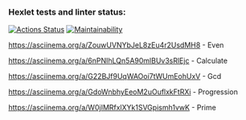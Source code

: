 ### Hexlet tests and linter status:
[![Actions Status](https://github.com/vladimr-xz/php-project-45/actions/workflows/hexlet-check.yml/badge.svg)](https://github.com/vladimr-xz/php-project-45/actions)
[![Maintainability](https://api.codeclimate.com/v1/badges/202d3101c6c9f93522f9/maintainability)](https://codeclimate.com/github/vladimr-xz/php-project-45/maintainability)

https://asciinema.org/a/ZouwUVNYbJeL8zEu4r2UsdMH8 - Even

https://asciinema.org/a/6nPNIhLQn5A90mlBUv3sRlEjc - Calculate

https://asciinema.org/a/G22BJf9UqWAOoi7tWUmEohUxV - Gcd

https://asciinema.org/a/GdoWnbhyEeoM2uOuflxkFtRXi - Progression

 https://asciinema.org/a/W0jIMRfxlXYk1SVGpismh1vwK - Prime
